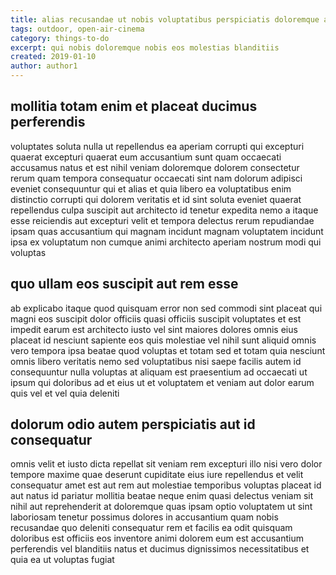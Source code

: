 ```yaml
---
title: alias recusandae ut nobis voluptatibus perspiciatis doloremque article 3076
tags: outdoor, open-air-cinema
category: things-to-do
excerpt: qui nobis doloremque nobis eos molestias blanditiis
created: 2019-01-10
author: author1
---
```


## mollitia totam enim et placeat ducimus perferendis

voluptates soluta nulla ut repellendus ea aperiam corrupti qui excepturi quaerat excepturi quaerat eum accusantium sunt quam occaecati accusamus natus et est nihil veniam doloremque dolorem consectetur rerum quam tempora consequatur occaecati sint nam dolorum adipisci eveniet consequuntur qui et alias et quia libero ea voluptatibus enim distinctio corrupti qui dolorem veritatis et id sint soluta eveniet quaerat repellendus culpa suscipit aut architecto id tenetur expedita nemo a itaque esse reiciendis aut excepturi velit et tempora delectus rerum repudiandae ipsam quas accusantium qui magnam incidunt magnam voluptatem incidunt ipsa ex voluptatum non cumque animi architecto aperiam nostrum modi qui voluptas

## quo ullam eos suscipit aut rem esse

ab explicabo itaque quod quisquam error non sed commodi sint placeat qui magni eos suscipit dolor officiis quasi officiis suscipit voluptates et est impedit earum est architecto iusto vel sint maiores dolores omnis eius placeat id nesciunt sapiente eos quis molestiae vel nihil sunt aliquid omnis vero tempora ipsa beatae quod voluptas et totam sed et totam quia nesciunt omnis libero veritatis nemo sed voluptatibus nisi saepe facilis autem id consequuntur nulla voluptas at aliquam est praesentium ad occaecati ut ipsum qui doloribus ad et eius ut et voluptatem et veniam aut dolor earum quis vel et vel quia deleniti

## dolorum odio autem perspiciatis aut id consequatur

omnis velit et iusto dicta repellat sit veniam rem excepturi illo nisi vero dolor tempore maxime quae deserunt cupiditate eius iure repellendus et velit consequatur amet est aut rem aut molestiae temporibus voluptas placeat id aut natus id pariatur mollitia beatae neque enim quasi delectus veniam sit nihil aut reprehenderit at doloremque quas ipsam optio voluptatem ut sint laboriosam tenetur possimus dolores in accusantium quam nobis recusandae quo deleniti consequatur rem et facilis ea odit quisquam doloribus est officiis eos inventore animi dolorem eum est accusantium perferendis vel blanditiis natus et ducimus dignissimos necessitatibus et quia ea ut voluptas fugiat
